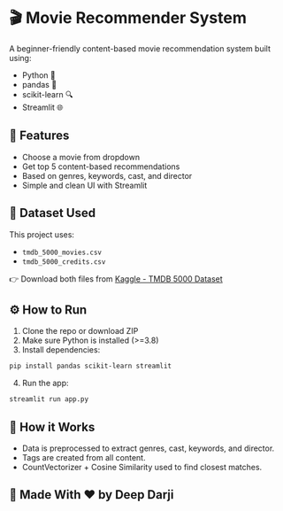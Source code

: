 # 🎬 Movie Recommender System

A beginner-friendly content-based movie recommendation system built using:

- Python 🐍
- pandas 🐼
- scikit-learn 🔍
- Streamlit 🌐

## 🚀 Features

- Choose a movie from dropdown
- Get top 5 content-based recommendations
- Based on genres, keywords, cast, and director
- Simple and clean UI with Streamlit

## 📁 Dataset Used

This project uses:

- `tmdb_5000_movies.csv`
- `tmdb_5000_credits.csv`

👉 Download both files from [Kaggle - TMDB 5000 Dataset](https://www.kaggle.com/datasets/tmdb/tmdb-movie-metadata)

## ⚙️ How to Run

1. Clone the repo or download ZIP
2. Make sure Python is installed (>=3.8)
3. Install dependencies:

```bash
pip install pandas scikit-learn streamlit
```

4. Run the app:

```bash
streamlit run app.py
```

## 🧠 How it Works

- Data is preprocessed to extract genres, cast, keywords, and director.
- Tags are created from all content.
- CountVectorizer + Cosine Similarity used to find closest matches.

## 🙌 Made With ❤️ by Deep Darji
